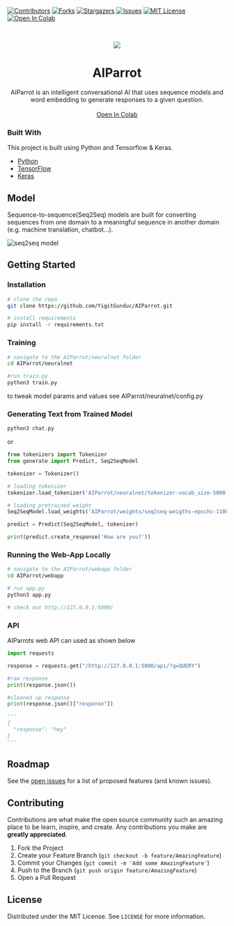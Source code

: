 
[![Contributors][contributors-shield]][contributors-url]
[![Forks][forks-shield]][forks-url]
[![Stargazers][stars-shield]][stars-url]
[![Issues][issues-shield]][issues-url]
[![MIT License][license-shield]][license-url]
[![Open In Colab](https://colab.research.google.com/assets/colab-badge.svg)](https://colab.research.google.com/drive/1OAg9u-dQ1jofqUK2KT9DaxpqLl_8SOuG?usp=sharing)


<!-- PROJECT LOGO -->
<br />
<p align="center">
  <img src="https://img.icons8.com/plasticine/100/000000/parrot.png"/>
  <h1 align="center">AIParrot</h1>
    
  <p align="center">
    AIParrot is an intelligent conversational AI that uses sequence models and word embedding to generate responses to a given question. <br />
   <br />
    <a href="https://colab.research.google.com/drive/13k-AfkOVw_8zcKEsrr-dRNLX0E9M4wOa?usp=sharing">Open In Colab</a>
  </p>
</p>


### Built With

This project is built using Python and Tensorflow & Keras.

* [Python](https://www.python.org/)
* [TensorFlow](https://www.tensorflow.org/)
* [Keras](https://keras.io/)

## Model
Sequence-to-sequence(Seq2Seq) models are built for converting sequences from one domain to a meaningful sequence in another domain (e.g. machine translation, chatbot...).

![seq2seq model](https://pytorch.org/tutorials/_images/seq2seq_ts.png)



<!-- GETTING STARTED -->
## Getting Started

### Installation
```sh
# clone the repo
git clone https://github.com/YigitGunduc/AIParrot.git

# install requirements
pip install -r requirements.txt
```

### Training

```sh
# navigate to the AIParrot/neuralnet folder 
cd AIParrot/neuralnet

#run train.py 
python3 train.py
```
to tweak model params and values see AIParrot/neuralnet/config.py

### Generating Text from Trained Model

```sh
python3 chat.py
```
or
```python
from tokenizers import Tokenizer
from generate import Predict, Seq2SeqModel

tokenizer = Tokenizer()

# loading tokenizer
tokenizer.load_tokenizer('AIParrot/neuralnet/tokenizer-vocab_size-5000.pickle')

# loading pretrained weight
Seq2SeqModel.load_weights('AIParrot/weights/seq2seq-weigths-epochs-1100.h5')

predict = Predict(Seq2SeqModel, tokenizer)

print(predict.create_response('How are you?'))
```

### Running the Web-App Locally

```sh
# navigate to the AIParrot/webapp folder 
cd AIParrot/webapp

# run app.py
python3 app.py

# check out http://127.0.0.1:5000/
```

### API
AIParrots web API can used as shown below

```python
import requests 

response = requests.get("/http://127.0.0.1:5000/api/?q=QUERY")

#raw response
print(response.json())

#cleaned up response
print(response.json()["response"])

'''
{
  "response": "hey"
}
'''
```

<!-- ROADMAP -->
## Roadmap

See the [open issues](https://github.com/YigitGunduc/Spectrum/issues) for a list of proposed features (and known issues).


<!-- CONTRIBUTING -->
## Contributing

Contributions are what make the open source community such an amazing place to be learn, inspire, and create. Any contributions you make are **greatly appreciated**.

1. Fork the Project
2. Create your Feature Branch (`git checkout -b feature/AmazingFeature`)
3. Commit your Changes (`git commit -m 'Add some AmazingFeature'`)
4. Push to the Branch (`git push origin feature/AmazingFeature`)
5. Open a Pull Request


<!-- LICENSE -->
## License

Distributed under the MIT License. See `LICENSE` for more information.



[contributors-shield]: https://img.shields.io/github/contributors/YigitGunduc/AIParrot.svg?style=flat-rounded
[contributors-url]: https://github.com/YigitGunduc/AIParrot/graphs/contributors
[forks-shield]: https://img.shields.io/github/forks/YigitGunduc/AIParrot.svg?style=flat-rounded
[forks-url]: https://github.com/YigitGunduc/AIParrot/network/members
[stars-shield]: https://img.shields.io/github/stars/YigitGunduc/AIParrot.svg?style=flat-rounded
[stars-url]: https://github.com/YigitGunduc/AIParrot/stargazers
[issues-shield]: https://img.shields.io/github/issues/YigitGunduc/AIParrot.svg?style=flat-rounded
[issues-url]: https://github.com/YigitGunduc/AIParrot/issues
[license-url]: https://github.com/YigitGunduc/AIParrot/blob/master/LICENSE
[license-shield]: https://img.shields.io/github/license/YigitGunduc/AIParrot.svg?style=flat-rounded
